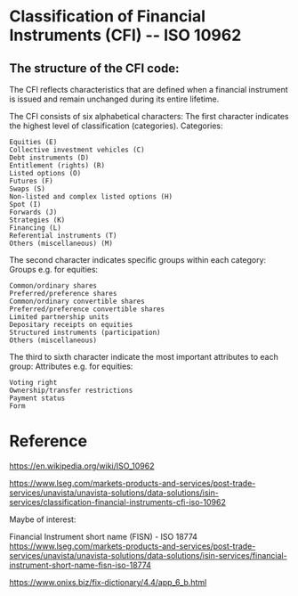 # Classification of Financial Instruments (CFI) -- ISO 10962

## The structure of the CFI code:

The CFI reflects characteristics that are defined when a financial instrument is issued and remain unchanged during its entire lifetime.

The CFI consists of six alphabetical characters: The first character indicates the highest level of classification (categories).
Categories:

    Equities (E)
    Collective investment vehicles (C)
    Debt instruments (D)
    Entitlement (rights) (R)
    Listed options (O)
    Futures (F)
    Swaps (S)
    Non-listed and complex listed options (H)
    Spot (I)
    Forwards (J)
    Strategies (K)
    Financing (L)
    Referential instruments (T)
    Others (miscellaneous) (M)

The second character indicates specific groups within each category:
Groups e.g. for equities:

    Common/ordinary shares
    Preferred/preference shares
    Common/ordinary convertible shares
    Preferred/preference convertible shares
    Limited partnership units
    Depositary receipts on equities
    Structured instruments (participation)
    Others (miscellaneous)

The third to sixth character indicate the most important attributes to each group:
Attributes e.g. for equities:

    Voting right
    Ownership/transfer restrictions
    Payment status
    Form


# Reference
https://en.wikipedia.org/wiki/ISO_10962

 https://www.lseg.com/markets-products-and-services/post-trade-services/unavista/unavista-solutions/data-solutions/isin-services/classification-financial-instruments-cfi-iso-10962


 Maybe of interest:

 Financial Instrument short name (FISN) - ISO 18774
 https://www.lseg.com/markets-products-and-services/post-trade-services/unavista/unavista-solutions/data-solutions/isin-services/financial-instrument-short-name-fisn-iso-18774


https://www.onixs.biz/fix-dictionary/4.4/app_6_b.html